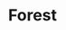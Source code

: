 ---
title: Forest
permalink: /Forest
type: Class
subclass-of: /ElementType
enumeration-member: true
subclass-chain:
  - https://schema.org/Thing
  - https://schema.org/Intangible
  - https://schema.org/Enumeration
class-comment: The forest elemental type.
---